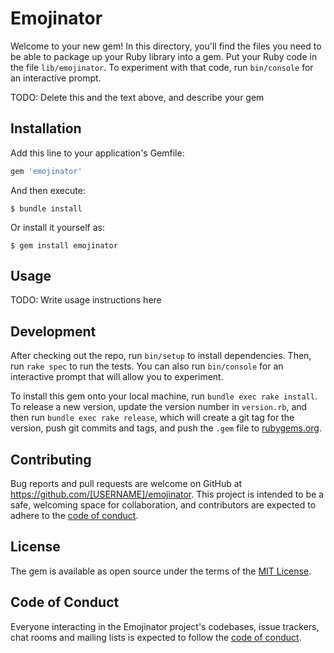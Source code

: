 # Emojinator

Welcome to your new gem! In this directory, you'll find the files you need to be able to package up your Ruby library into a gem. Put your Ruby code in the file `lib/emojinator`. To experiment with that code, run `bin/console` for an interactive prompt.

TODO: Delete this and the text above, and describe your gem

## Installation

Add this line to your application's Gemfile:

```ruby
gem 'emojinator'
```

And then execute:

    $ bundle install

Or install it yourself as:

    $ gem install emojinator

## Usage

TODO: Write usage instructions here

## Development

After checking out the repo, run `bin/setup` to install dependencies. Then, run `rake spec` to run the tests. You can also run `bin/console` for an interactive prompt that will allow you to experiment.

To install this gem onto your local machine, run `bundle exec rake install`. To release a new version, update the version number in `version.rb`, and then run `bundle exec rake release`, which will create a git tag for the version, push git commits and tags, and push the `.gem` file to [rubygems.org](https://rubygems.org).

## Contributing

Bug reports and pull requests are welcome on GitHub at https://github.com/[USERNAME]/emojinator. This project is intended to be a safe, welcoming space for collaboration, and contributors are expected to adhere to the [code of conduct](https://github.com/[USERNAME]/emojinator/blob/master/CODE_OF_CONDUCT.md).


## License

The gem is available as open source under the terms of the [MIT License](https://opensource.org/licenses/MIT).

## Code of Conduct

Everyone interacting in the Emojinator project's codebases, issue trackers, chat rooms and mailing lists is expected to follow the [code of conduct](https://github.com/[USERNAME]/emojinator/blob/master/CODE_OF_CONDUCT.md).
